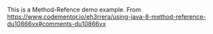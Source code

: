 This is a Method-Refence demo example. From https://www.codementor.io/eh3rrera/using-java-8-method-reference-du10866vx#comments-du10866vx
